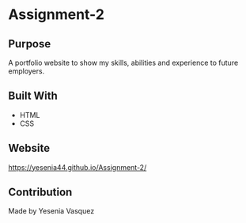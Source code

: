 # Assignment-2

## Purpose
A portfolio website to show my skills, abilities and experience to future employers.

## Built With 
* HTML
* CSS

## Website
https://yesenia44.github.io/Assignment-2/

## Contribution
Made by Yesenia Vasquez
